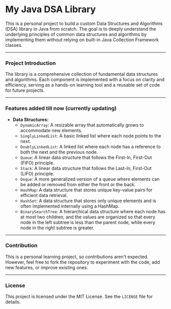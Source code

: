 # My Java DSA Library 

This is a personal project to build a custom Data Structures and Algorithms (DSA) library in Java from scratch. The goal is to deeply understand the underlying principles of common data structures and algorithms by implementing them without relying on built-in Java Collection Framework classes.

---

### Project Introduction

The library is a comprehensive collection of fundamental data structures and algorithms. Each component is implemented with a focus on clarity and efficiency, serving as a hands-on learning tool and a reusable set of code for future projects.

---

### Features added till now (currently updating)

-   **Data Structures:**
    -   `DynamicArray`: A resizable array that automatically grows to accommodate new elements.
    -   `SinglyLinkedList`: A basic linked list where each node points to the next.
    -   `DoublyLinkedList`: A linked list where each node has a reference to both the next and the previous node.
    -   `Queue`: A linear data structure that follows the First-In, First-Out (FIFO) principle.
    -   `Stack`: A linear data structure that follows the Last-In, First-Out (LIFO) principle.
    -   `Deque`: A more generalized version of a queue where elements can be added or removed from either the front or the back.
    -   `HashMap`: A data structure that stores unique key-value pairs for efficient data retrieval.
    -   `HashSet`: A data structure that stores only unique elements and is often implemented internally using a HashMap.
    -   `BinarySearchTree`: A hierarchical data structure where each node has at most two children, and the values are organized so that every node in the left subtree is less than the parent node, while every node in the right subtree is greater.

---

### Contribution

This is a personal learning project, so contributions aren't expected. However, feel free to fork the repository to experiment with the code, add new features, or improve existing ones.

---

### License

This project is licensed under the MIT License. See the `LICENSE` file for details.